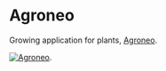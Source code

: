 # Agroneo

Growing application for plants, [Agroneo](https://agroneo.com). 

[![Agroneo](https://agroneo.net/ui/logo@512x512.png)](https://agroneo.com). 